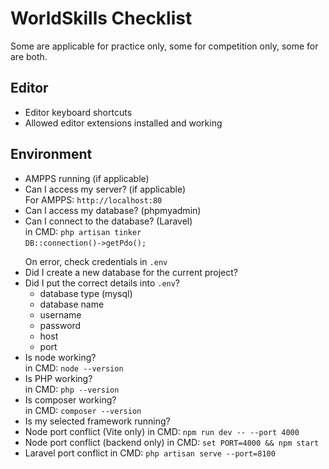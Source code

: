 # WorldSkills Checklist

Some are applicable for practice only, some for competition only, some for are both.

## Editor

<ul>
    <li>Editor keyboard shortcuts</li>
    <li>Allowed editor extensions installed and working</li>
</ul>

## Environment

<ul>
    <li>
        AMPPS running (if applicable)
    </li>
    <li>
        Can I access my server? (if applicable) </br>
        For AMPPS:
        <code>http://localhost:80</code>
    </li>
    <li>
        Can I access my database? (phpmyadmin)
    </li>
    <li>
        Can I connect to the database? (Laravel)</br>
        in CMD: <code>php artisan tinker </code>
        </code> </br>
        <code>DB::connection()->getPdo();
        </code></br>
        On error, check credentials in <code>.env</code>
    </li>
    <li>
        Did I create a new database for the current project?
    </li>
    <li>
        Did I put the correct details into <code>.env</code>?
        <ul>
            <li>database type (mysql)</li>
            <li>database name</li>
            <li>username</li>
            <li>password</li>
            <li>host</li>
            <li>port</li>
        </ul>
    </li>
    <li>
        Is node working? </br>
        in CMD: <code>node --version</code>
    </li>
    <li>
        Is PHP working? </br>
        in CMD: <code>php --version</code>
    </li>
    <li>
        Is composer working? </br>
        in CMD: <code>composer --version</code>
    </li>
    <li>
        Is my selected framework running?
    </li>
    <li>
        Node port conflict (Vite only)
        in CMD: <code>npm run dev -- --port 4000</code>
    </li>
    <li>
        Node port conflict (backend only)
        in CMD: <code>set PORT=4000 && npm start</code>
    </li>
    <li>
        Laravel port conflict
        in CMD: <code>php artisan serve --port=8100</code>
    </li>
</ul>